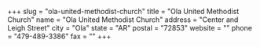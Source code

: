 +++
slug = "ola-united-methodist-church"
title = "Ola United Methodist Church"
name = "Ola United Methodist Church"
address = "Center and Leigh Street"
city = "Ola"
state = "AR"
postal = "72853"
website = ""
phone = "479-489-3386"
fax = ""
+++
